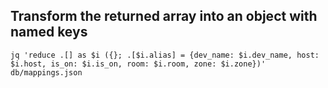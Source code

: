 ## Transform the returned array into an object with named keys
```shell
jq 'reduce .[] as $i ({}; .[$i.alias] = {dev_name: $i.dev_name, host: $i.host, is_on: $i.is_on, room: $i.room, zone: $i.zone})' db/mappings.json
```